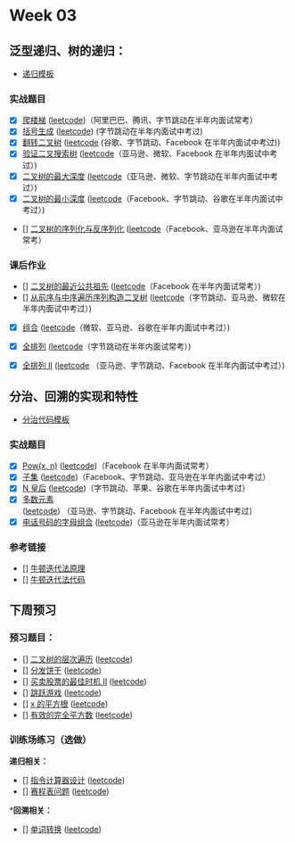 
# Week 03

## 泛型递归、树的递归：

* [递归模板](code/template-recursion.md)

### 实战题目

* [x] [爬楼梯](../1p1d/day00-climbing-stairs.md) ([leetcode](https://leetcode-cn.com/problems/climbing-stairs/))（阿里巴巴、腾讯、字节跳动在半年内面试常考）
* [x] [括号生成](../Week_02/code/22-generate-parentheses.md) ([leetcode](https://leetcode-cn.com/problems/generate-parentheses/)) (字节跳动在半年内面试中考过)
* [x] [翻转二叉树](code/226-invert-binary-tree.md) ([leetcode](https://leetcode-cn.com/problems/invert-binary-tree/description/) (谷歌、字节跳动、Facebook 在半年内面试中考过))
* [x] [验证二叉搜索树](code/98-validate-binary-search-tree.md) ([leetcode](https://leetcode-cn.com/problems/validate-binary-search-tree)（亚马逊、微软、Facebook 在半年内面试中考过）)
* [x] [二叉树的最大深度](code/104-maximum-depth-of-binary-tree.md) ([leetcode](https://leetcode-cn.com/problems/maximum-depth-of-binary-tree)（亚马逊、微软、字节跳动在半年内面试中考过）)
* [x] [二叉树的最小深度](code/111-minimum-depth-of-binary-tree.md) ([leetcode](https://leetcode-cn.com/problems/minimum-depth-of-binary-tree)（Facebook、字节跳动、谷歌在半年内面试中考过）)
* [] [二叉树的序列化与反序列化]() ([leetcode](https://leetcode-cn.com/problems/serialize-and-deserialize-binary-tree/)（Facebook、亚马逊在半年内面试常考）

### 课后作业

* [] [二叉树的最近公共祖先]() ([leetcode](https://leetcode-cn.com/problems/lowest-common-ancestor-of-a-binary-tree/)（Facebook 在半年内面试常考）)
* [] [从前序与中序遍历序列构造二叉树]() ([leetcode](https://leetcode-cn.com/problems/construct-binary-tree-from-preorder-and-inorder-traversal/)（字节跳动、亚马逊、微软在半年内面试中考过）)
* [x] [组合](code/77-combinations.md) ([leetcode](https://leetcode-cn.com/problems/combinations/)（微软、亚马逊、谷歌在半年内面试中考过）)
* [x] [全排列](code/46-permutations.md) ([leetcode](https://leetcode-cn.com/problems/permutations/)（字节跳动在半年内面试常考）)
* [x] [全排列 II](code/46-permutations.md) ([leetcode](https://leetcode-cn.com/problems/permutations-ii/) （亚马逊、字节跳动、Facebook 在半年内面试中考过）)


## 分治、回溯的实现和特性

* [分治代码模板](code/template-divide-and-conquer.md)

### 实战题目

* [x] [Pow(x, n)](../Week_02/code/50-powx-n.md) ([leetcode](https://leetcode-cn.com/problems/powx-n/))（Facebook 在半年内面试常考） 
* [x] [子集](code/78-subsets.md) ([leetcode](https://leetcode-cn.com/problems/subsets/))（Facebook、字节跳动、亚马逊在半年内面试中考过） 
* [x] [N 皇后](code/51-n-queens.md) ([leetcode](https://leetcode-cn.com/problems/n-queens/))（字节跳动、苹果、谷歌在半年内面试中考过） 
* [x] [多数元素](code/169-majority-element.md) ([leetcode](https://leetcode-cn.com/problems/majority-element/)) （亚马逊、字节跳动、Facebook 在半年内面试中考过）
* [x] [电话号码的字母组合](code/17-letter-combinations-of-a-phone-number.md) ([leetcode](https://leetcode-cn.com/problems/letter-combinations-of-a-phone-number/))（亚马逊在半年内面试常考）

### 参考链接

* [] [牛顿迭代法原理](http://www.matrix67.com/blog/archives/361)
* [] [牛顿迭代法代码](http://www.voidcn.com/article/p-eudisdmk-zm.html)



## 下周预习

### 预习题目：

* [] [二叉树的层次遍历]() ([leetcode]())
* [] [分发饼干]() ([leetcode]())
* [] [买卖股票的最佳时机 II]() ([leetcode]())
* [] [跳跃游戏]() ([leetcode]())
* [] [x 的平方根]() ([leetcode]())
* [] [有效的完全平方数]() ([leetcode]())



### 训练场练习（选做）

**递归相关：**

* [] [指令计算器设计]() ([leetcode]())
* [] [赛程表问题]() ([leetcode]())

***回溯相关：**

* [] [单词转换]() ([leetcode]())

